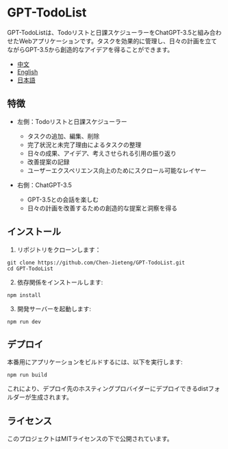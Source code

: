 # GPT-TodoList

GPT-TodoListは、Todoリストと日課スケジューラーをChatGPT-3.5と組み合わせたWebアプリケーションです。タスクを効果的に管理し、日々の計画を立てながらGPT-3.5から創造的なアイデアを得ることができます。

- [中文](./zh/README.md)
- [English](./README.md)
- [日本語](./jp/README.md)

## 特徴

- 左側：Todoリストと日課スケジューラー
  - タスクの追加、編集、削除
  - 完了状況と未完了理由によるタスクの整理
  - 日々の成果、アイデア、考えさせられる引用の振り返り
  - 改善提案の記録
  - ユーザーエクスペリエンス向上のためにスクロール可能なレイヤー

- 右側：ChatGPT-3.5
  - GPT-3.5との会話を楽しむ
  - 日々の計画を改善するための創造的な提案と洞察を得る

## インストール
1. リポジトリをクローンします：
```
git clone https://github.com/Chen-Jieteng/GPT-TodoList.git
cd GPT-TodoList
```

2. 依存関係をインストールします:
```
npm install
```

3. 開発サーバーを起動します:
```
npm run dev
```

## デプロイ
本番用にアプリケーションをビルドするには、以下を実行します:
```
npm run build
```
これにより、デプロイ先のホスティングプロバイダーにデプロイできるdistフォルダーが生成されます。

## ライセンス
このプロジェクトはMITライセンスの下で公開されています。
